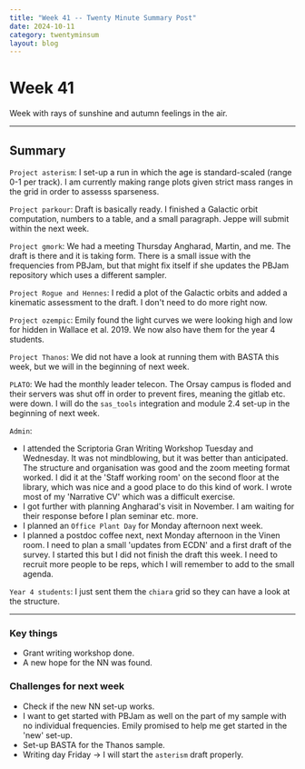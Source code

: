 ```yaml
---
title: "Week 41 -- Twenty Minute Summary Post"
date: 2024-10-11
category: twentyminsum
layout: blog
---
```

# Week 41
Week with rays of sunshine and autumn feelings in the air.

---
## Summary
`Project asterism`: I set-up a run in which the age is standard-scaled (range 0-1 per track). I am currently making range plots given strict mass ranges in the grid in order to assesss sparseness.

`Project parkour`: Draft is basically ready. I finished a Galactic orbit computation, numbers to a table, and a small paragraph. Jeppe will submit within the next week.

`Project gmork`: We had a meeting Thursday Angharad, Martin, and me. The draft is there and it is taking form. There is a small issue with the frequencies from PBJam, but that might fix itself if she updates the PBJam repository which uses a different sampler. 

`Project Rogue and Hennes`: I redid a plot of the Galactic orbits and added a kinematic assessment to the draft. I don't need to do more right now.

`Project ozempic`: Emily found the light curves we were looking high and low for hidden in Wallace et al. 2019. We now also have them for the year 4 students.

`Project Thanos`: We did not have a look at running them with BASTA this week, but we will in the beginning of next week.

`PLATO`: We had the monthly leader telecon. The Orsay campus is floded and their servers was shut off in order to prevent fires, meaning the gitlab etc. were down.
I will do the `sas_tools` integration and module 2.4 set-up in the beginning of next week.

`Admin`:
- I attended the Scriptoria Gran Writing Workshop Tuesday and Wednesday. It was not mindblowing, but it was better than anticipated. The structure and organisation was good and the zoom meeting format worked. I did it at the 'Staff working room' on the second floor at the library, which was nice and a good place to do this kind of work. I wrote most of my 'Narrative CV' which was a difficult exercise.
- I got further with planning Angharad's visit in November. I am waiting for their response before I plan seminar etc. more.
- I planned an `Office Plant Day` for Monday afternoon next week.
- I planned a postdoc coffee next, next Monday afternoon in the Vinen room. I need to plan a small 'updates from ECDN' and a first draft of the survey. I started this but I did not finish the draft this week. I need to recruit more people to be reps, which I will remember to add to the small agenda.

`Year 4 students`: I just sent them the `chiara` grid so they can have a look at the structure. 

---

### Key things
- Grant writing workshop done.
- A new hope for the NN was found.

### Challenges for next week
- Check if the new NN set-up works.
- I want to get started with PBJam as well on the part of my sample with no individual frequencies. Emily promised to help me get started in the 'new' set-up.
- Set-up BASTA for the Thanos sample.
- Writing day Friday -> I will start the `asterism` draft properly.
